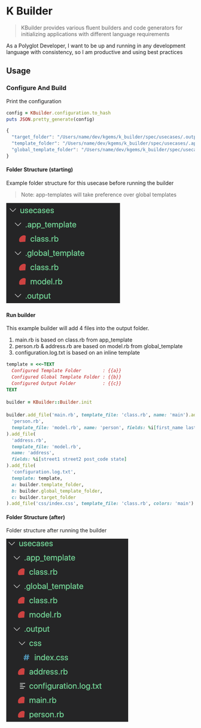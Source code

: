 # K Builder

> KBuilder provides various fluent builders and code generators for initializing applications with different language requirements

As a Polyglot Developer, I want to be up and running in any development language with consistency, so I am productive and using best practices

## Usage

### Configure And Build

Print the configuration

```ruby
config = KBuilder.configuration.to_hash
puts JSON.pretty_generate(config)
```

```javascript
{
  "target_folder": "/Users/name/dev/kgems/k_builder/spec/usecases/.output",
  "template_folder": "/Users/name/dev/kgems/k_builder/spec/usecases/.app_template",
  "global_template_folder": "/Users/name/dev/kgems/k_builder/spec/usecases/.global_template"
}
```

#### Folder Structure (starting)

Example folder structure for this usecase before running the builder

> Note: app-templates will take preference over global templates

![](_usage_folder_before.png)

#### Run builder

This example builder will add 4 files into the output folder.

1. main.rb is based on class.rb from app_template
2. person.rb & address.rb are based on model.rb from global_template
3. configuration.log.txt is based on an inline template

```ruby
template = <<~TEXT
  Configured Template Folder        : {{a}}
  Configured Global Template Folder : {{b}}
  Configured Output Folder          : {{c}}
TEXT

builder = KBuilder::Builder.init

builder.add_file('main.rb', template_file: 'class.rb', name: 'main').add_file(
  'person.rb',
  template_file: 'model.rb', name: 'person', fields: %i[first_name last_name]
).add_file(
  'address.rb',
  template_file: 'model.rb',
  name: 'address',
  fields: %i[street1 street2 post_code state]
).add_file(
  'configuration.log.txt',
  template: template,
  a: builder.template_folder,
  b: builder.global_template_folder,
  c: builder.target_folder
).add_file('css/index.css', template_file: 'class.rb', colors: 'main')
```

#### Folder Structure (after)

Folder structure after running the builder

![](_usage_folder_after.png)

